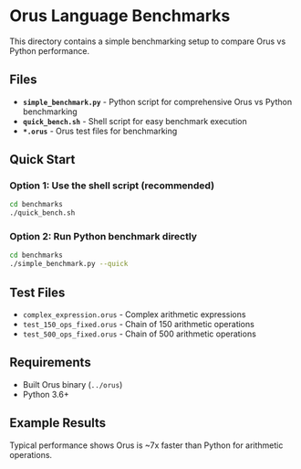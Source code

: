 # Orus Language Benchmarks

This directory contains a simple benchmarking setup to compare Orus vs Python performance.

## Files

- **`simple_benchmark.py`** - Python script for comprehensive Orus vs Python benchmarking
- **`quick_bench.sh`** - Shell script for easy benchmark execution
- **`*.orus`** - Orus test files for benchmarking

## Quick Start

### Option 1: Use the shell script (recommended)
```bash
cd benchmarks
./quick_bench.sh
```

### Option 2: Run Python benchmark directly
```bash
cd benchmarks
./simple_benchmark.py --quick
```

## Test Files

- `complex_expression.orus` - Complex arithmetic expressions
- `test_150_ops_fixed.orus` - Chain of 150 arithmetic operations
- `test_500_ops_fixed.orus` - Chain of 500 arithmetic operations

## Requirements

- Built Orus binary (`../orus`)
- Python 3.6+

## Example Results

Typical performance shows Orus is ~7x faster than Python for arithmetic operations.
